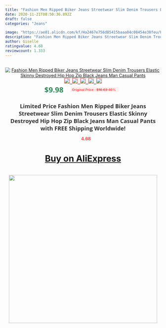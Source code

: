 ```yaml
---
title: "Fashion Men Ripped Biker Jeans Streetwear Slim Denim Trousers Elastic Skinny Destroyed Hip Hop Zip Black Jeans Man Casual Pants"
date: 2020-11-21T08:50:36.892Z
draft: false
categories: "Jeans"

image: "https://ae01.alicdn.com/kf/Ha2467e756d85415baaa04c08454e38feu/Fashion-Men-Ripped-Biker-Jeans-Streetwear-Slim-Denim-Trousers-Elastic-Skinny-Destroyed-Hip-Hop-Zip-Black.jpg"
description: "Fashion Men Ripped Biker Jeans Streetwear Slim Denim Trousers Elastic Skinny Destroyed Hip Hop Zip Black Jeans Man Casual Pants"
author: Giselle
ratingvalue: 4.68
reviewcount: 1.333
---
```

<br>
<div style="text-align: center;">
<a href="https://s.click.aliexpress.com/e/_AbyV3r" target="_blank" rel="nofollow noopener noreferrer"><img alt="Fashion Men Ripped Biker Jeans Streetwear Slim Denim Trousers Elastic Skinny Destroyed Hip Hop Zip Black Jeans Man Casual Pants" class="magnifier-image" src="https://ae01.alicdn.com/kf/Ha2467e756d85415baaa04c08454e38feu/Fashion-Men-Ripped-Biker-Jeans-Streetwear-Slim-Denim-Trousers-Elastic-Skinny-Destroyed-Hip-Hop-Zip-Black.jpg_640x640.jpg">
<br>
<img style="border:1px solid salmon" src="https://ae01.alicdn.com/kf/Ha2467e756d85415baaa04c08454e38feu/Fashion-Men-Ripped-Biker-Jeans-Streetwear-Slim-Denim-Trousers-Elastic-Skinny-Destroyed-Hip-Hop-Zip-Black.jpg_120x120.jpg">&nbsp;&nbsp;<img style="border:1px solid salmon" src="https://ae01.alicdn.com/kf/Hc50266e4dbbf4bc698c5dc150f4eb4afj/Fashion-Men-Ripped-Biker-Jeans-Streetwear-Slim-Denim-Trousers-Elastic-Skinny-Destroyed-Hip-Hop-Zip-Black.jpg_120x120.jpg">&nbsp;&nbsp;<img style="border:1px solid salmon" src="https://ae01.alicdn.com/kf/H9380316ecb784b8fa23c07cb747599f8S/Fashion-Men-Ripped-Biker-Jeans-Streetwear-Slim-Denim-Trousers-Elastic-Skinny-Destroyed-Hip-Hop-Zip-Black.jpg_120x120.jpg">&nbsp;&nbsp;<img style="border:1px solid salmon" src="https://ae01.alicdn.com/kf/H66d3182c0c804f1dbf19a705c7a54a73I/Fashion-Men-Ripped-Biker-Jeans-Streetwear-Slim-Denim-Trousers-Elastic-Skinny-Destroyed-Hip-Hop-Zip-Black.jpg_120x120.jpg">&nbsp;&nbsp;<img style="border:1px solid salmon" src="https://ae01.alicdn.com/kf/H94235d7544b54aa6a6cd9d0aa0147500l/Fashion-Men-Ripped-Biker-Jeans-Streetwear-Slim-Denim-Trousers-Elastic-Skinny-Destroyed-Hip-Hop-Zip-Black.jpg_120x120.jpg"></a></div><br0>
<div style="text-align: center;"><span style="background-color: white; border: 0px; box-sizing: border-box; color: seagreen; display: inline-block; font-family: &quot;open sans&quot; , &quot;arial&quot; , &quot;helvetica&quot; , sans-serif , &quot;heiti&quot;; font-size: 24px; font-stretch: inherit; font-weight: 700; line-height: inherit; margin: 0px 10px 0px 0px; padding: 0px; vertical-align: middle;">$9.98 </span>
<span style="background: rgb(255 , 241 , 241); border-radius: 3px; border: 0px; box-sizing: border-box; color: #ff4747; display: inline-block; font-family: inherit; font-size: 12px; font-stretch: inherit; font-style: inherit; font-variant: inherit; font-weight: 600; line-height: inherit; margin: 0px; padding: 2px 5px; transform: scale(0.9); vertical-align: middle;">Original Price : <b style="text-decoration: line-through;">$16.63 </b> 40%&nbsp;&nbsp;</span></div>
<h1 style="color: #333333; display: inline-block; font-family: &quot;open sans&quot; , &quot;arial&quot; , &quot;helvetica&quot; , sans-serif , &quot;heiti&quot;; font-size: 18px; font-stretch: inherit; font-weight: 700; text-align: center;">Limited Price Fashion Men Ripped Biker Jeans Streetwear Slim Denim Trousers Elastic Skinny Destroyed Hip Hop Zip Black Jeans Man Casual Pants with FREE Shipping Worldwide!</h1>
<div style="color: #ff4747; text-align: center;">
<img src="https://4.bp.blogspot.com/-M0ZcTcb-5uY/XleCXlxnR4I/AAAAAAAAAEc/OrjgMkXV1oMQFaCRZj5HQwOCBcu3w1FegCPcBGAYYCw/s1600/star.png" style="height: 15px;">&nbsp;<b>4.68</b></div>
<div class="button_cont" align="center"><a class="buynow_a" href="https://s.click.aliexpress.com/e/_AbyV3r" target="_blank" rel="nofollow noopener noreferrer"><H1>Buy on AliExpress</H1></a></div><br>
<div class="separator" style="clear: both; text-align: center;">
<img src="https://lh3.googleusercontent.com/-pTy5HemUv9M/XlePHvY0dAI/AAAAAAAAAE4/0nX5iRUoIWY8eMW9Dpxeirr157OZliDIgCLcBGAsYHQ/s1600/badge.gif" width="480">
</div>
